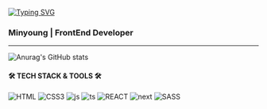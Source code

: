 <!-- ![header](https://capsule-render.vercel.app/api?type=waving&color=0:F8B195,50:F67280,100:C06C84&height=200&section=header&text=MinYoung's%20GitHub&fontSize=50&fontColor=ffffff) !-->
  
  [![Typing SVG](https://readme-typing-svg.demolab.com?font=Fira+Code&pause=1000&color=F7F7F7&width=435&lines=%E2%9C%A8+Minyoung's+GitHub+%E2%9C%A8)](https://git.io/typing-svg)


<!-- ![Top Langs](https://github-readme-stats.vercel.app/api/top-langs/?username=minyoung0503&layout=compact) !-->
<!-- [![Hits](https://hits.seeyoufarm.com/api/count/incr/badge.svg?url=https%3A%2F%2Fgithub.com%2Fminyoung0503%2Fhit-counter&count_bg=%23000000&title_bg=%23000000&icon=github.svg&icon_color=%23E7E7E7&title=GitHub&edge_flat=false)](https://hits.seeyoufarm.com) !-->

### Minyoung | FrontEnd Developer
---
![Anurag's GitHub stats](https://github-readme-stats.vercel.app/api?username=minyoung0503&hide=contribs,stars&show_icons=true)

#### 🛠️ TECH STACK & TOOLS 🛠️

![HTML](https://img.shields.io/badge/HTML5-E34F26?style=for-the-badge&logo=html5&logoColor=white)
![CSS3](https://img.shields.io/badge/CSS3-1572B6?style=for-the-badge&logo=css3&logoColor=white)
![js](https://img.shields.io/badge/JavaScript-F7DF1E?style=for-the-badge&logo=JavaScript&logoColor=white)
![ts](https://img.shields.io/badge/TypeScript-007ACC?style=for-the-badge&logo=typescript&logoColor=white)
![REACT](https://img.shields.io/badge/React-20232A?style=for-the-badge&logo=react&logoColor=61DAFB)
![next](https://img.shields.io/badge/Next.js-000?logo=nextdotjs&logoColor=fff&style=for-the-badge)
![SASS](https://img.shields.io/badge/Sass-CC6699?style=for-the-badge&logo=sass&logoColor=white)

<!-- ![RN](https://img.shields.io/badge/React_Native-20232A?style=for-the-badge&logo=react&logoColor=61DAFB) !-->

<!--
**minyoung0503/minyoung0503** is a ✨ _special_ ✨ repository because its `README.md` (this file) appears on your GitHub profile.

Here are some ideas to get you started:

- 🔭 I’m currently working on ...
- 🌱 I’m currently learning ...
- 👯 I’m looking to collaborate on ...
- 🤔 I’m looking for help with ...
- 💬 Ask me about ...
- 📫 How to reach me: ...
- 😄 Pronouns: ...
- ⚡ Fun fact: ...
-->
